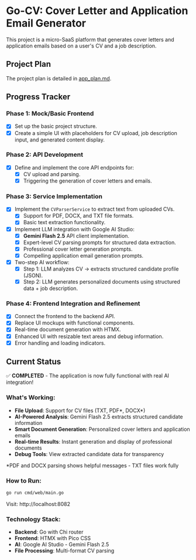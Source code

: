 # Go-CV: Cover Letter and Application Email Generator

This project is a micro-SaaS platform that generates cover letters and application emails based on a user's CV and a job description.

## Project Plan

The project plan is detailed in [app_plan.md](app_plan.md).

## Progress Tracker

### Phase 1: Mock/Basic Frontend

- [x] Set up the basic project structure.
- [x] Create a simple UI with placeholders for CV upload, job description input, and generated content display.

### Phase 2: API Development

- [x] Define and implement the core API endpoints for:
    - [x] CV upload and parsing.
    - [x] Triggering the generation of cover letters and emails.

### Phase 3: Service Implementation

- [x] Implement the `CVParserService` to extract text from uploaded CVs.
  - [x] Support for PDF, DOCX, and TXT file formats.
  - [x] Basic text extraction functionality.
- [x] Implement LLM integration with Google AI Studio:
    - [x] **Gemini Flash 2.5** API client implementation.
    - [x] Expert-level CV parsing prompts for structured data extraction.
    - [x] Professional cover letter generation prompts.
    - [x] Compelling application email generation prompts.
- [x] Two-step AI workflow:
    - [x] Step 1: LLM analyzes CV → extracts structured candidate profile (JSON).
    - [x] Step 2: LLM generates personalized documents using structured data + job description.

### Phase 4: Frontend Integration and Refinement

- [x] Connect the frontend to the backend API.
- [x] Replace UI mockups with functional components.
- [x] Real-time document generation with HTMX.
- [x] Enhanced UI with resizable text areas and debug information.
- [x] Error handling and loading indicators.

## Current Status

✅ **COMPLETED** - The application is now fully functional with real AI integration!

### What's Working:
- **File Upload**: Support for CV files (TXT, PDF*, DOCX*)
- **AI-Powered Analysis**: Gemini Flash 2.5 extracts structured candidate information
- **Smart Document Generation**: Personalized cover letters and application emails
- **Real-time Results**: Instant generation and display of professional documents
- **Debug Tools**: View extracted candidate data for transparency

*PDF and DOCX parsing shows helpful messages - TXT files work fully

### How to Run:
```bash
go run cmd/web/main.go
```
Visit: http://localhost:8082

### Technology Stack:
- **Backend**: Go with Chi router
- **Frontend**: HTMX with Pico CSS
- **AI**: Google AI Studio - Gemini Flash 2.5
- **File Processing**: Multi-format CV parsing
